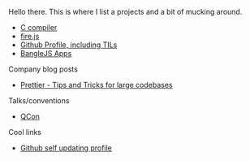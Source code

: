 Hello there. This is where I list a projects and a bit of mucking around.

- [C compiler](https://github.com/bobrippling/ucc-c-compiler)
- [fire.js](fire.html)
- [Github Profile, including TILs](https://github.com/bobrippling/bobrippling)
- [BangleJS Apps](/BangleApps/)

Company blog posts
- [Prettier - Tips and Tricks for large codebases](https://blog.scottlogic.com/2019/12/05/prettier-tips-and-tricks-for-large-codebases.html)

Talks/conventions
- [QCon](https://qconlondon.com/london2022/speakers/rob-pilling)

Cool links
- [Github self updating profile](https://simonwillison.net/2020/Jul/10/self-updating-profile-readme/)
